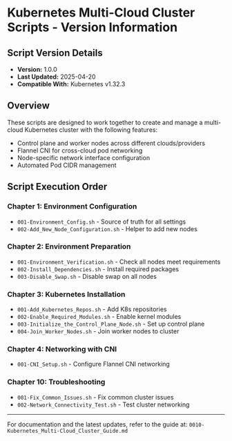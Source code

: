 # Kubernetes Multi-Cloud Cluster Scripts - Version Information

## Script Version Details
- **Version:** 1.0.0
- **Last Updated:** 2025-04-20
- **Compatible With:** Kubernetes v1.32.3

## Overview
These scripts are designed to work together to create and manage a multi-cloud Kubernetes cluster with the following features:

- Control plane and worker nodes across different clouds/providers
- Flannel CNI for cross-cloud pod networking
- Node-specific network interface configuration
- Automated Pod CIDR management

## Script Execution Order

### Chapter 1: Environment Configuration
- `001-Environment_Config.sh` - Source of truth for all settings
- `002-Add_New_Node_Configuration.sh` - Helper to add new nodes

### Chapter 2: Environment Preparation
- `001-Environment_Verification.sh` - Check all nodes meet requirements
- `002-Install_Dependencies.sh` - Install required packages
- `003-Disable_Swap.sh` - Disable swap on all nodes

### Chapter 3: Kubernetes Installation
- `001-Add_Kubernetes_Repos.sh` - Add K8s repositories
- `002-Enable_Required_Modules.sh` - Enable kernel modules
- `003-Initialize_the_Control_Plane_Node.sh` - Set up control plane
- `004-Join_Worker_Nodes.sh` - Join worker nodes to cluster

### Chapter 4: Networking with CNI
- `001-CNI_Setup.sh` - Configure Flannel CNI networking

### Chapter 10: Troubleshooting
- `001-Fix_Common_Issues.sh` - Fix common cluster issues
- `002-Network_Connectivity_Test.sh` - Test cluster networking

---

For documentation and the latest updates, refer to the guide at:
`0010-Kubernetes_Multi-Cloud_Cluster_Guide.md`
